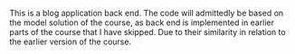 This is a blog application back end. The code will admittedly be based on the model solution of the course, as back end is implemented in earlier parts of the course that I have skipped. Due to their similarity in relation to the earlier version of the course.